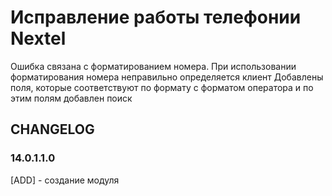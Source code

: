 # Исправление работы телефонии Nextel

Ошибка связана с форматированием номера.
При использовании форматирования номера неправильно определяется клиент
Добавлены поля, которые соответствуют по формату с форматом оператора и по этим полям добавлен поиск

## CHANGELOG
### 14.0.1.1.0
[ADD] - создание модуля